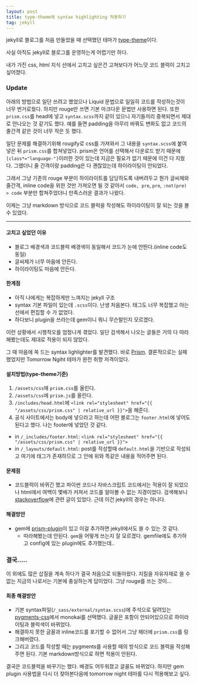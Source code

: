 ```yaml
---
layout: post
title: type-theme에 syntax highlighting 적용하기
tag: jekyll
---
```


jekyll로 블로그를 처음 만들었을 때 선택했던 테마가 [type-theme](https://github.com/rohanchandra/type-theme)이다.

사실 아직도 jekyll로 블로그를 운영하는게 어렵기만 하다.

내가 가진 css, html 지식 선에서 고치고 싶은건 고쳐보다가 어느덧 코드 블럭이 고치고 싶어졌다.


### Update

아래의 방법으로 일단 쓰려고 했었으나 Liquid 문법으로 일일히 코드를 작성하는것이 너무 번거로웠다.
하지만 rouge만 쓰면 기본 마크다운 문법만 사용하면 된다.
또한 `prism.css`를 head에 넣고 `syntax.scss`까지 같이 있으니 자기들끼리 중복되면서 제대로 안나오는 것 같기도 했다. 
예를 들면 padding을 아무리 바꿔도 변화도 없고 코드의 줄간격 같은 것이 너무 작은 듯 했다.

일단 문제를 해결하기위해 rougify로 css를 가져와서 그 내용을 `syntax.scss`에 붙여넣은 뒤 `prism.css`를 합쳐넣었다.
prism은 언어를 선택해서 다운로드 받기 때문에 `[class*="language-"]`이러한 것이 있는데 지금은 필요가 없기 때문에 이건 다 지웠다.
그랬더니 줄 간격이랑 padding은 다 괜찮았는데 하이라이팅이 안되었다.

그래서 그냥 기존의 rouge 부분이 하이라이트를 담당하도록 내버려두고 뭔가 글씨체와 줄간격, inline code을 위한 것만 가져오면 될 것 같아서
`code, pre`, `pre`, `:not(pre) > code` 부분만 합쳐주었더니 만족스러운 결과가 나왔다.

이제는 그냥 markdown 방식으로 코드 블럭을 작성해도 하이라이팅이 잘 되는 것을 볼 수 있었다.

----

#### 고치고 싶었던 이유
- 블로그 배경색과 코드블럭 배경색이 동일해서 코드가 눈에 안띈다.(inline code도 동일)
- 글씨체가 너무 마음에 안든다.
- 하이라이팅도 마음에 안든다.

#### 한계점
- 아직 나에게는 복잡하게만 느껴지는 jekyll 구조
- syntax 기본 파일이 있는데 `.scss`이다. 난생 처음본다. 태그도 너무 복잡했고 아는 선에서 편집할 수 가 없었다.
- 하다보니 plugin을 쓰라는데 gem이니 뭐니 무슨말인지 모르겠다.

이런 상황에서 시행착오를 엄청나게 겪었다. 일단 검색해서 나오는 글들은 거의 다 따라해봤는데도 제대로 적용이 되지 않았다.

그 때 마음에 쏙 드는 syntax lighlighter를 발견했다. 바로 [Prism](https://prismjs.com/). 결론적으로는 실패했었지만 Tomorrow Ngiht 테마가 완전 취향 저격이었다.


#### 설치방법(type-theme기준)
1. `/assets/css`에 `prism.css`를 올린다.
2. `/assets/css`에 `prism.js`를 올린다.
3. `/includes/head.html`에 `<link rel="stylesheet" href="{{ "/assets/css/prism.css" | relative_url }}">`을 해준다.
4. 공식 사이트에서는 body에 넣으라고 하는데 어떤 블로그는 `footer.html`에 넣어도 된다고 했다. 나는 footer에 넣었던 것 같다.
- in `/_includes/footer.html`: `<link rel="stylesheet" href="{{ "/assets/css/prism.css" | relative_url }}">`
- in `/_layouts/default.html`: post를 작성할때 `default.html`을 기반으로 작성되고 여기에 <body>태그가 존재하므로 그 안에 위와 똑같은 내용을 적어주면 된다.


#### 문제점
- 코드블럭이 바뀌긴 했고 파이썬 코드나 자바스크립트 코드에서는 적용이 잘 되었으나 html에서 여백이 몇배가 커져서 코드를 알아볼 수 없는 지경이었다.
  검색해보니 [stackoverflow](https://stackoverflow.com/questions/14559436/prism-html-highlighter)에 관련 글이 있었다. 근데 이건 jekyll의 경우는 아니다.

#### 해결방안
- gem에 [prism-plugin](https://rubygems.org/gems/jekyll-prism-plugin/versions/0.0.1)이 있고 이걸 추가하면 jekyll에서도 쓸 수 있는 것 같다.
  - 따라해봤는데 안된다. `gem`을 어떻게 쓰는지 잘 모르겠다. gemfile에도 추가하고 config에 있는 plugin에도 추가했는데..
  

### 결국.....
이 외에도 많은 삽질을 계속 하다가 결국 처음으로 되돌아왔다.
지킬을 자유자재로 쓸 수 없는 지금의 나로서는 기본에 충실하는게 답이었다. 그냥 rouge를 쓰는 것이...

#### 최종 해결방안
- 기본 syntax파일(`/_sass/external/syntax.scss`)에 주석으로 달려있는 [pygments-css](https://github.com/richleland/pygments-css)에서 monokai를 선택했다.
글꼴은 포함이 안되어있으므로 하이라이팅과 블럭색이 바뀌었다.
- 해결하지 못한 글꼴과 inline코드를 포기할 수 없어서 그냥 헤더에 `prism.css`를 링크해버렸다.
- 그리고 코드를 작성할 때는 pygments를 사용할 때의 방식으로 코드 블럭을 작성해주면 된다. 기본 markdown방식으로 하면 적용이 안된다.
<script src="https://gist.github.com/HyunlangBan/8c9799b1a2e5a97b9dec5d817198e5f2.js"></script>
  
결국은 코드블럭을 바꾸기는 했다. 배경도 어두워졌고 글꼴도 바뀌었다. 
하지만 gem plugin 사용법을 다시 더 찾아본다음에 tomorrow night 테마를 다시 적용해보고 싶다.
